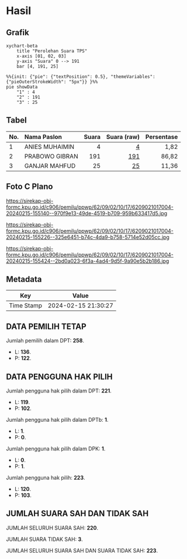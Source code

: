 # Hasil

## Grafik

```mermaid
xychart-beta
    title "Perolehan Suara TPS"
    x-axis [01, 02, 03]
    y-axis "Suara" 0 --> 191
    bar [4, 191, 25]
```

```mermaid
%%{init: {"pie": {"textPosition": 0.5}, "themeVariables": {"pieOuterStrokeWidth": "5px"}} }%%
pie showData
    "1" : 4
    "2" : 191
    "3" : 25
```

## Tabel

| No. | Nama Paslon    | Suara | Suara (raw) | Persentase |
|:--- |:-------------- | -----:| -----------:| ----------:|
| 1   | ANIES MUHAIMIN | 4     | [4][p-1]    | 1,82       |
| 2   | PRABOWO GIBRAN | 191   | [191][p-2]  | 86,82      |
| 3   | GANJAR MAHFUD  | 25    | [25][p-3]   | 11,36      |


[p-1]: https://github.com/gigit-pemilu/pemilu-2024-62-kalimantan-tengah/blob/main/pilpres/hitung-suara/sub/62-kalimantan-tengah/sub/09-lamandau/sub/02-delang/sub/1017-kudangan/sub/004-tps/sub/paslon-1.txt
[p-2]: https://github.com/gigit-pemilu/pemilu-2024-62-kalimantan-tengah/blob/main/pilpres/hitung-suara/sub/62-kalimantan-tengah/sub/09-lamandau/sub/02-delang/sub/1017-kudangan/sub/004-tps/sub/paslon-2.txt
[p-3]: https://github.com/gigit-pemilu/pemilu-2024-62-kalimantan-tengah/blob/main/pilpres/hitung-suara/sub/62-kalimantan-tengah/sub/09-lamandau/sub/02-delang/sub/1017-kudangan/sub/004-tps/sub/paslon-3.txt

## Foto C Plano

https://sirekap-obj-formc.kpu.go.id/c906/pemilu/ppwp/62/09/02/10/17/6209021017004-20240215-155140--970f9e13-49de-4519-b709-959b633417d5.jpg

https://sirekap-obj-formc.kpu.go.id/c906/pemilu/ppwp/62/09/02/10/17/6209021017004-20240215-155226--325e6451-b74c-4da9-b758-5714e52d05cc.jpg

https://sirekap-obj-formc.kpu.go.id/c906/pemilu/ppwp/62/09/02/10/17/6209021017004-20240215-155424--2bd0a023-6f3a-4ad4-9d5f-9a90e5b2b186.jpg


## Metadata

| Key        | Value               |
| ---------- | ------------------- |
| Time Stamp | 2024-02-15 21:30:27 |


## DATA PEMILIH TETAP

Jumlah pemilih dalam DPT: **258**.
 * L: **136**.
 * P: **122**.

## DATA PENGGUNA HAK PILIH

Jumlah pengguna hak pilih dalam DPT: **221**.
 * L: **119**.
 * P: **102**.

Jumlah pengguna hak pilih dalam DPTb: **1**.
 * L: **1**.
 * P: **0**.

Jumlah pengguna hak pilih dalam DPK: **1**.
 * L: **0**.
 * P: **1**.

Jumlah pengguna hak pilih: **223**.
 * L: **120**.
 * P: **103**.

## JUMLAH SUARA SAH DAN TIDAK SAH

JUMLAH SELURUH SUARA SAH: **220**.

JUMLAH SUARA TIDAK SAH: **3**.

JUMLAH SELURUH SUARA SAH DAN SUARA TIDAK SAH: **223**.


